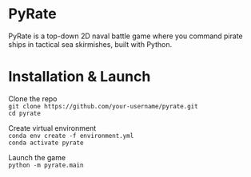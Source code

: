 # PyRate
PyRate is a top-down 2D naval battle game where you command pirate ships in tactical sea skirmishes, built with Python.

# Installation & Launch
  
Clone the repo  
```git clone https://github.com/your-username/pyrate.git```  
```cd pyrate``` 

Create virtual environment  
```conda env create -f environment.yml```  
```conda activate pyrate```   
  
Launch the game  
```python -m pyrate.main```
